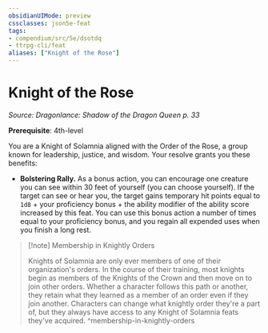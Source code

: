 ```yaml
---
obsidianUIMode: preview
cssclasses: json5e-feat
tags:
- compendium/src/5e/dsotdq
- ttrpg-cli/feat
aliases: ["Knight of the Rose"]
---
```

# Knight of the Rose
*Source: Dragonlance: Shadow of the Dragon Queen p. 33*  

**Prerequisite**: 4th-level

You are a Knight of Solamnia aligned with the Order of the Rose, a group known for leadership, justice, and wisdom. Your resolve grants you these benefits:

- **Bolstering Rally.** As a bonus action, you can encourage one creature you can see within 30 feet of yourself (you can choose yourself). If the target can see or hear you, the target gains temporary hit points equal to `1d8` + your proficiency bonus + the ability modifier of the ability score increased by this feat. You can use this bonus action a number of times equal to your proficiency bonus, and you regain all expended uses when you finish a long rest.  

> [!note] Membership in Knightly Orders
> 
> Knights of Solamnia are only ever members of one of their organization's orders. In the course of their training, most knights begin as members of the Knights of the Crown and then move on to join other orders. Whether a character follows this path or another, they retain what they learned as a member of an order even if they join another. Characters can change what knightly order they're a part of, but they always have access to any Knight of Solamnia feats they've acquired.
^membership-in-knightly-orders